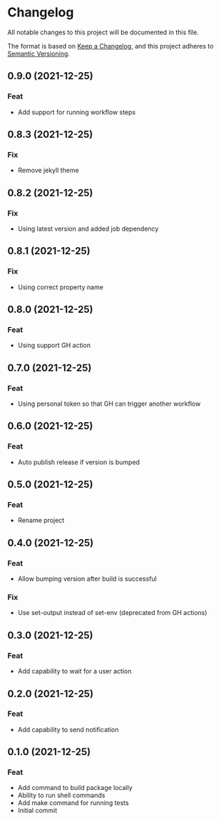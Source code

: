 # Changelog
All notable changes to this project will be documented in this file.

The format is based on [Keep a Changelog](https://keepachangelog.com/en/1.0.0/), and this project adheres to [Semantic Versioning](https://semver.org/spec/v2.0.0.html).

## 0.9.0 (2021-12-25)

### Feat

- Add support for running workflow steps

## 0.8.3 (2021-12-25)

### Fix

- Remove jekyll theme

## 0.8.2 (2021-12-25)

### Fix

- Using latest version and added job dependency

## 0.8.1 (2021-12-25)

### Fix

- Using correct property name

## 0.8.0 (2021-12-25)

### Feat

- Using support GH action

## 0.7.0 (2021-12-25)

### Feat

- Using personal token so that GH can trigger another workflow

## 0.6.0 (2021-12-25)

### Feat

- Auto publish release if version is bumped

## 0.5.0 (2021-12-25)

### Feat

- Rename project

## 0.4.0 (2021-12-25)

### Feat

- Allow bumping version after build is successful

### Fix

- Use set-output instead of set-env (deprecated from GH actions)

## 0.3.0 (2021-12-25)

### Feat

- Add capability to wait for a user action

## 0.2.0 (2021-12-25)

### Feat

- Add capability to send notification

## 0.1.0 (2021-12-25)

### Feat

- Add command to build package locally
- Ability to run shell commands
- Add make command for running tests
- Initial commit

